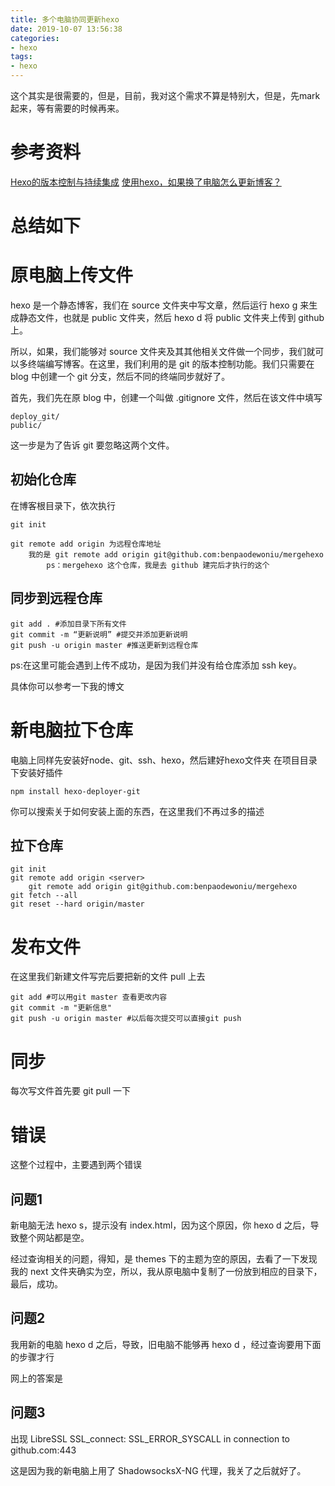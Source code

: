 ```yaml
---
title: 多个电脑协同更新hexo
date: 2019-10-07 13:56:38
categories:
- hexo
tags:
- hexo
---
```

这个其实是很需要的，但是，目前，我对这个需求不算是特别大，但是，先mark起来，等有需要的时候再来。

<!--more-->

# 参考资料

[Hexo的版本控制与持续集成](https://formulahendry.github.io/2016/12/04/hexo-ci/)
[使用hexo，如果换了电脑怎么更新博客？](https://www.zhihu.com/question/21193762)

# 总结如下

# 原电脑上传文件

hexo 是一个静态博客，我们在 source 文件夹中写文章，然后运行 hexo g 来生成静态文件，也就是 public 文件夹，然后 hexo d 将 public 文件夹上传到 github 上。

所以，如果，我们能够对 source 文件夹及其其他相关文件做一个同步，我们就可以多终端编写博客。在这里，我们利用的是 git 的版本控制功能。我们只需要在 blog 中创建一个 git 分支，然后不同的终端同步就好了。

首先，我们先在原 blog 中，创建一个叫做 .gitignore 文件，然后在该文件中填写

	deploy_git/
	public/

这一步是为了告诉 git 要忽略这两个文件。

## 初始化仓库

在博客根目录下，依次执行

	git init

	git remote add origin 为远程仓库地址
		我的是 git remote add origin git@github.com:benpaodewoniu/mergehexo
			ps：mergehexo 这个仓库，我是去 github 建完后才执行的这个

## 同步到远程仓库

	git add . #添加目录下所有文件
	git commit -m “更新说明” #提交并添加更新说明
	git push -u origin master #推送更新到远程仓库

ps:在这里可能会遇到上传不成功，是因为我们并没有给仓库添加 ssh key。

具体你可以参考一下我的博文

# 新电脑拉下仓库

电脑上同样先安装好node、git、ssh、hexo，然后建好hexo文件夹
在项目目录下安装好插件

	npm install hexo-deployer-git

你可以搜索关于如何安装上面的东西，在这里我们不再过多的描述

## 拉下仓库

	git init 
	git remote add origin <server> 
		git remote add origin git@github.com:benpaodewoniu/mergehexo
	git fetch --all 
	git reset --hard origin/master

# 发布文件

在这里我们新建文件写完后要把新的文件 pull 上去

	git add #可以用git master 查看更改内容  
	git commit -m "更新信息"  
	git push -u origin master #以后每次提交可以直接git push

# 同步

每次写文件首先要 git pull 一下

# 错误

这整个过程中，主要遇到两个错误

## 问题1

新电脑无法 hexo s，提示没有 index.html，因为这个原因，你 hexo d 之后，导致整个网站都是空。

经过查询相关的问题，得知，是 themes 下的主题为空的原因，去看了一下发现我的 next 文件夹确实为空，所以，我从原电脑中复制了一份放到相应的目录下，最后，成功。

## 问题2

我用新的电脑 hexo d 之后，导致，旧电脑不能够再 hexo d ，经过查询要用下面的步骤才行

网上的答案是

## 问题3

出现 LibreSSL SSL_connect: SSL_ERROR_SYSCALL in connection to github.com:443

这是因为我的新电脑上用了 ShadowsocksX-NG 代理，我关了之后就好了。


